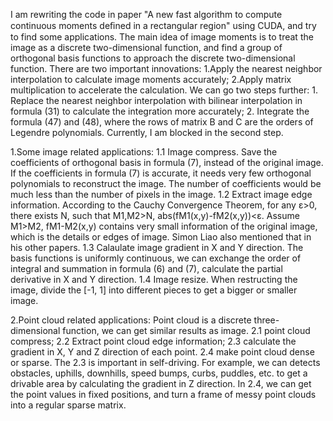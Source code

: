 I am rewriting the code in paper "A new fast algorithm to compute continuous moments deﬁned in a rectangular region" using CUDA, and try to find some applications.
The main idea of image moments is to treat the image as a discrete two-dimensional function, and find a group of orthogonal basis functions to approach the discrete two-dimensional function. There are two important innovations: 1.Apply the nearest neighbor interpolation to calculate image moments accurately; 2.Apply matrix multiplication to accelerate the calculation.
We can go two steps further: 1. Replace the nearest neighbor interpolation with bilinear interpolation in formula (31) to calculate the integration more accurately; 2. Integrate the formula (47) and (48), where the rows of matrix B and C are the orders of Legendre polynomials. Currently, I am blocked in the second step.

1.Some image related applications:
1.1 Image compress. Save the coefficients of orthogonal basis in formula (7), instead of the original image. If the coefficients in formula (7) is accurate, it needs very few orthogonal polynomials to reconstruct the image. The number of coefficients would be much less than the number of pixels in the image.
1.2 Extract image edge information. According to the Cauchy Convergence Theorem, for any ε>0, there exists N, such that M1,M2>N, abs(fM1(x,y)-fM2(x,y))<ε. Assume M1>M2, fM1-M2(x,y) contains very small information of the original image, which is the details or edges of image. Simon Liao also mentioned that in his other papers.
1.3 Calaulate image gradient in X and Y direction. The basis functions is uniformly continuous, we can exchange the order of integral and summation in formula (6) and (7), calculate the partial derivative in X and Y direction.
1.4 Image resize. When restructing the image, divide the [-1, 1] into different pieces to get a bigger or smaller image.

2.Point cloud related applications:
Point cloud is a discrete three-dimensional function, we can get similar results as image.
2.1 point cloud compress; 2.2 Extract point cloud edge information; 2.3 calculate the gradient in X, Y and Z direction of each point. 2.4 make point cloud dense or sparse.
The 2.3 is important in self-driving. For example, we can detects obstacles, uphills, downhills, speed bumps, curbs, puddles, etc. to get a drivable area by calculating the gradient in Z direction.
In 2.4, we can get the point values in fixed positions, and turn a frame of messy point clouds into a regular sparse matrix. 
